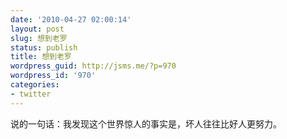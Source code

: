 ```yaml
---
date: '2010-04-27 02:00:14'
layout: post
slug: 想到老罗
status: publish
title: 想到老罗
wordpress_guid: http://jsms.me/?p=970
wordpress_id: '970'
categories:
- twitter
---
```


说的一句话：我发现这个世界惊人的事实是，坏人往往比好人更努力。
